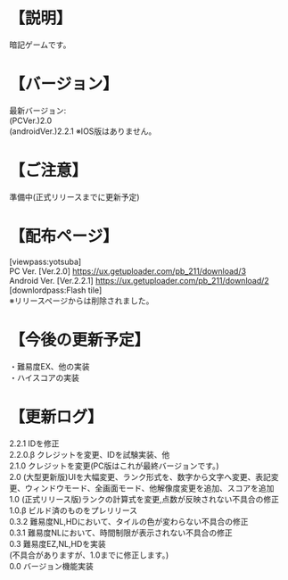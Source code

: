 # 【説明】
暗記ゲームです。
# 【バージョン】
最新バージョン:  
(PCVer.)2.0  
(androidVer.)2.2.1 
※IOS版はありません。
# 【ご注意】
準備中(正式リリースまでに更新予定)
# 【配布ページ】
[viewpass:yotsuba]  
PC Ver. [Ver.2.0] https://ux.getuploader.com/pb_211/download/3  
Android Ver. [Ver.2.2.1] https://ux.getuploader.com/pb_211/download/2  
[downlordpass:Flash tile]  
※リリースページからは削除されました。  
# 【今後の更新予定】
・難易度EX、他の実装  
・ハイスコアの実装
# 【更新ログ】
2.2.1 IDを修正  
2.2.0.β クレジットを変更、IDを試験実装、他  
2.1.0 クレジットを変更(PC版はこれが最終バージョンです。)  
2.0 (大型更新版)UIを大幅変更、ランク形式を、数字から文字へ変更、表記変更、ウィンドウモード、全画面モード、他解像度変更を追加、スコアを追加  
1.0 (正式リリース版)ランクの計算式を変更,点数が反映されない不具合の修正  
1.0.β ビルド済のものをプレリリース  
0.3.2 難易度NL,HDにおいて、タイルの色が変わらない不具合の修正  
0.3.1 難易度NLにおいて、時間制限が表示されない不具合の修正  
0.3 難易度EZ,NL,HDを実装  
(不具合がありますが、1.0までに修正します。)   
0.0 バージョン機能実装

